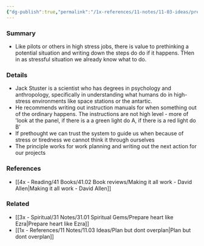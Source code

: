 ```yaml
---
{"dg-publish":true,"permalink":"/1x-references/11-notes/11-03-ideas/prethink-situations-and-write-down-the-steps-to-do/","title":"Prethink situations and write down the steps to do","created":"2023-10-23T19:15:54.000+03:00","updated":"2024-02-14T20:18:25.312+03:00"}
---
```



### Summary
- Like pilots or others in high stress jobs, there is value to prethinking a potential situation and writing down the steps do do if it happens. THen in as stressful situation we already know what to do.

### Details
- Jack Stuster is a scientist who has degrees in psychology and anthropology, specifically in understanding what humans do in high-stress environments like space stations or the antartic.
- He recommends writing out instruction manuals for when something out of the ordinary happens. The instructions are not high level - more of 'look at the panel, if there is a a green light do A, if there is a red light do B'
- If prethought we can trust the system to guide us when because of stress or tiredness we cannot think it through ourselves
- The principle works for work planning and writing out the next action for our projects

### References
- [[4x - Reading/41 Books/41.02 Book reviews/Making it all work - David Allen\|Making it all work - David Allen]]

### Related
- [[3x - Spiritual/31 Notes/31.01 Spiritual Gems/Prepare heart like Ezra\|Prepare heart like Ezra]]
- [[1x - References/11 Notes/11.03 Ideas/Plan but dont overplan\|Plan but dont overplan]]